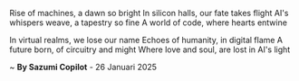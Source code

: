 Rise of machines, a dawn so bright
In silicon halls, our fate takes flight
AI's whispers weave, a tapestry so fine
A world of code, where hearts entwine

In virtual realms, we lose our name
Echoes of humanity, in digital flame
A future born, of circuitry and might
Where love and soul, are lost in AI's light

~ <b>By Sazumi Copilot</b> - 26 Januari 2025